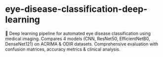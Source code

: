 # eye-disease-classification-deep-learning
🔬 Deep learning pipeline for automated eye disease classification using medical imaging. Compares 4 models (CNN, ResNet50, EfficientNetB0, DenseNet121) on ACRIMA &amp; ODIR datasets. Comprehensive evaluation with confusion matrices, accuracy metrics &amp; clinical analysis.  
